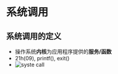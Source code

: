 # 系统调用
## 系统调用的定义
- 操作系统**内核**为应用程序提供的**服务/函数**
- 21h(09), printf(), exit()
- ![syste call]('https://github.com/Quart233/notes/blob/master/operating_system/img/system_call.png?raw=true')
    